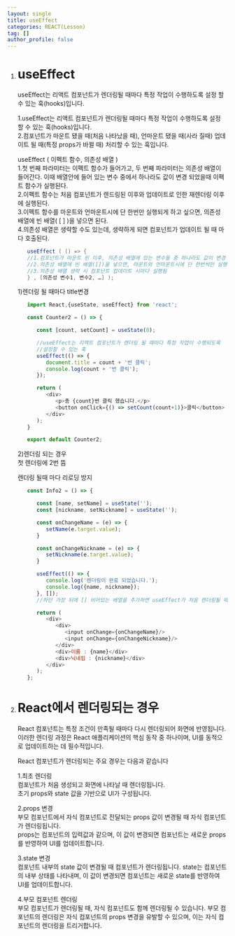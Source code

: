 ```yaml
---
layout: single
title: useEffect
categories: REACT(Lesson)
tag: []
author_profile: false
---
```


1. # useEffect
   useEffect는 리액트 컴포넌트가 렌더링될 때마다 특정 작업이 수행하도록 설정 할 수 있는 훅(hooks)입니다.   
   
   1.useEffect는 리액트 컴포넌트가 렌더링될 때마다 특정 작업이 수행하도록 설정 할 수 있는 훅(hooks)입니다.   
   2.컴포넌트가 마운트 됐을 때(처음 나타났을 때), 언마운트 됐을 때(사라 질때) 업데이트 될 때(특정 props가 바뀔 때) 처리할 수 있는 훅입니다.   

   useEffect ( 이펙트 함수, 의존성 배열 )    
   1.첫 번째 파라미터는 이펙트 함수가 들어가고, 두 번째 파라미터는 의존성 배열이 들어간다. 이때 배열안에 들어 있는 변수 중에서 하나라도 값이 변경
   되었을때 이펙트 함수가 실행된다.   
   2.이펙트 함수는 처음 컴포넌트가 렌드링된 이후와 업데이트로 인한 재렌더링 이후에 실행된다.   
   3.이펙트 함수를 마운트와 언마운트시에 단 한번만 실행되게 하고 싶으면, 의존성 배열에 빈 배열( [ ] )을 넣으면 된다.   
   4.의존성 배열은 생략할 수도 있는데, 생략하게 되면 컴포넌트가 업데이트 될 때 마다 호출된다.   

   ```cs
      useEffect ( () => {
      //1.컴포넌트가 마운트 된 이후, 의존성 배열에 있는 변수들 중 하나라도 값이 변경 되었을때 실행됨
      //2.의존성 배열에 빈 배열([])을 넣으면, 마운트와 언마운트시에 단 한번씩만 실행됨
      //3.의존성 배열 생략 시 컴포넌트 업데이트 시마다 실행됨
      } , [의존성 변수1, 변수2, …] );
   ```   

   1)렌더링 될 때마다 title변경
   ```javascript
      import React,{useState, useEffect} from 'react';

      const Counter2 = () => {

         const [count, setCount] = useState(0);

         //useEffect는 리액트 컴포넌트가 랜더링 될 때마다 특정 작업이 수행되도록
         //설정할 수 있는 훅
         useEffect(() => {
            document.title = count + '번 클릭';
            console.log(count + '번 클릭');
         });

         return (
            <div>
               <p>총 {count}번 클릭 했습니다.</p>
               <button onClick={() => setCount(count+1)}>클릭</button>
            </div>
         );
      }

      export default Counter2;
   ```

   2)렌더링 되는 경우   
   첫 렌더링에 2번 뜸

   렌더링 될때 마다 리로딩 방지

   ```javascript
      const Info2 = () => {

         const [name, setName] = useState('');
         const [nickname, setNickname] = useState('');

         const onChangeName = (e) => {
            setName(e.target.value);
         }

         const onChangeNickname = (e) => {
            setNickname(e.target.value);
         }

         useEffect(() => {
            console.log('렌더링이 완료 되었습니다.');
            console.log({name, nickname});
         }, []);
         //하단 가장 뒤에 [] 비어있는 배열을 추가하면 useEffect가 처음 렌더링될 때 한번만 실행됨

         return (
            <div>
               <div>
                  <input onChange={onChangeName}/>
                  <input onChange={onChangeNickname}/>
               </div>
               <div>이름 : {name}</div>
               <div>닉네임 : {nickname}</div>
            </div>
         );
      };
   ```

1. # React에서 렌더링되는 경우
   React 컴포넌트는 특정 조건이 만족될 때마다 다시 렌더링되어 화면에 반영됩니다. 이러한 렌더링 과정은 React 애플리케이션의 핵심 동작 중 하나이며, UI를 동적으로 업데이트하는 데 필수적입니다.   

   React 컴포넌트가 렌더링되는 주요 경우는 다음과 같습니다   

   1.최초 렌더링   
   컴포넌트가 처음 생성되고 화면에 나타날 때 렌더링됩니다.   
   초기 props와 state 값을 기반으로 UI가 구성됩니다.   

   2.props 변경   
   부모 컴포넌트에서 자식 컴포넌트로 전달되는 props 값이 변경될 때 자식 컴포넌트가 렌더링됩니다.   
   props는 컴포넌트의 입력값과 같으며, 이 값이 변경되면 컴포넌트는 새로운 props를 반영하여 UI를 업데이트합니다.   

   3.state 변경   
   컴포넌트 내부의 state 값이 변경될 때 컴포넌트가 렌더링됩니다.
   state는 컴포넌트의 내부 상태를 나타내며, 이 값이 변경되면 컴포넌트는 새로운 state를 반영하여 UI를 업데이트합니다.   

   4.부모 컴포넌트 렌더링   
   부모 컴포넌트가 렌더링될 때, 자식 컴포넌트도 함께 렌더링될 수 있습니다.
   부모 컴포넌트의 렌더링은 자식 컴포넌트의 props 변경을 유발할 수 있으며, 이는 자식 컴포넌트의 렌더링을 트리거합니다.   





